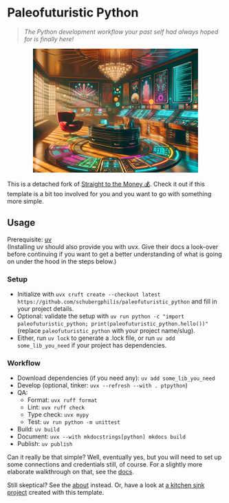 # Paleofuturistic Python

> _The Python development workflow your past self had always hoped for is finally here!_

<p align="center">
  <img src="./paleofuturistic_python.png?raw=true" alt="Paleofuturistic Environment"/>
</p>

This is a detached fork of [Straight to the Money 💰](https://github.com/Carlovo/straight_to_the_money).
Check it out if this template is a bit too involved for you and you want to go with something more simple.

## Usage

Prerequisite: [uv](https://docs.astral.sh/uv/)  
(Installing uv should also provide you with uvx.
Give their docs a look-over before continuing if you want to get a better understanding of what is going on under the hood in the steps below.)

### Setup

- Initialize with `uvx cruft create --checkout latest https://github.com/schubergphilis/paleofuturistic_python` and fill in your project details.
- Optional: validate the setup with `uv run python -c "import paleofuturistic_python; print(paleofuturistic_python.hello())"` (replace `paleofuturistic_python` with your project name/slug).
- Either, run `uv lock` to generate a .lock file, or run `uv add some_lib_you_need` if your project has dependencies.

### Workflow

- Download dependencies (if you need any): `uv add some_lib_you_need`
- Develop (optional, tinker: `uvx --refresh --with . ptpython`)
- QA:
    - Format: `uvx ruff format`
    - Lint: `uvx ruff check`
    - Type check: `uvx mypy`
    - Test: `uv run python -m unittest`
- Build: `uv build`
- Document: `uvx --with mkdocstrings[python] mkdocs build`
- Publish: `uv publish`

Can it really be that simple?
Well, eventually yes, but you will need to set up some connections and credentials still, of course.
For a slightly more elaborate walkthrough on that, see the [docs](https://schubergphilis.github.io/paleofuturistic_python/walkthrough/).

Still skeptical?
See the [about](https://schubergphilis.github.io/paleofuturistic_python/about/) instead.
Or, have a look at [a kitchen sink project](https://github.com/carlovoSBP/kitchen_sink_full_of_cravings) created with this template.

